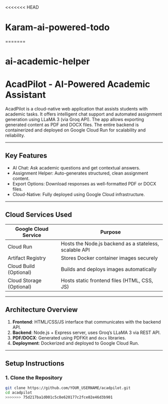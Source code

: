 <<<<<<< HEAD
# Karam-ai-powered-todo
=======
# ai-academic-helper
# AcadPilot - AI-Powered Academic Assistant

AcadPilot is a cloud-native web application that assists students with academic tasks. It offers intelligent chat support and automated assignment generation using LLaMA 3 (via Groq API). The app allows exporting generated content as PDF and DOCX files. The entire backend is containerized and deployed on Google Cloud Run for scalability and reliability.

---

## Key Features

- AI Chat: Ask academic questions and get contextual answers.
- Assignment Helper: Auto-generates structured, clean assignment content.
- Export Options: Download responses as well-formatted PDF or DOCX files.
- Cloud-Native: Fully deployed using Google Cloud infrastructure.

---

## Cloud Services Used

| Google Cloud Service      | Purpose                                                   |
|--------------------------|-----------------------------------------------------------|
| Cloud Run                | Hosts the Node.js backend as a stateless, scalable API    |
| Artifact Registry        | Stores Docker container images securely                   |
| Cloud Build (Optional)   | Builds and deploys images automatically                   |
| Cloud Storage (Optional) | Hosts static frontend files (HTML, CSS, JS)               |

---

## Architecture Overview

1. **Frontend**: HTML/CSS/JS interface that communicates with the backend API.
2. **Backend**: Node.js + Express server, uses Groq’s LLaMA 3 via REST API.
3. **PDF/DOCX**: Generated using PDFKit and `docx` libraries.
4. **Deployment**: Dockerized and deployed to Google Cloud Run.

---

## Setup Instructions

### 1. Clone the Repository

```bash
git clone https://github.com/YOUR_USERNAME/acadpilot.git
cd acadpilot
>>>>>>> 75d217ba1d001c5c8e620177c2fce02e46d3b901
